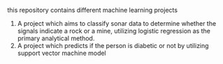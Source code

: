 this repository contains different machine learning projects
1. A project which aims to classify sonar data to determine whether the signals indicate a rock or a mine, utilizing logistic regression as the primary analytical method.
2. A project which predicts if the person is diabetic or not by utilizing support vector machine model
